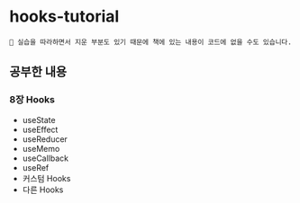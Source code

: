 # hooks-tutorial

```
🤟 실습을 따라하면서 지운 부분도 있기 때문에 책에 있는 내용이 코드에 없을 수도 있습니다.
```

## 공부한 내용
### 8장 Hooks
- useState
- useEffect
- useReducer
- useMemo
- useCallback
- useRef
- 커스텀 Hooks
- 다른 Hooks